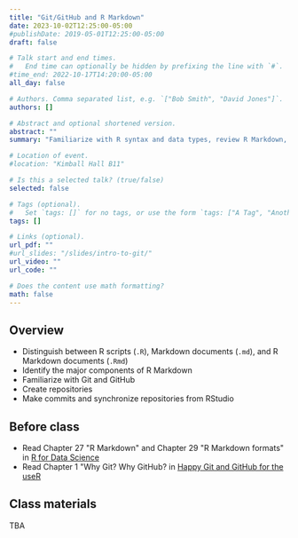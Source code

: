 ```yaml
---
title: "Git/GitHub and R Markdown"
date: 2023-10-02T12:25:00-05:00
#publishDate: 2019-05-01T12:25:00-05:00
draft: false

# Talk start and end times.
#   End time can optionally be hidden by prefixing the line with `#`.
#time_end: 2022-10-17T14:20:00-05:00
all_day: false

# Authors. Comma separated list, e.g. `["Bob Smith", "David Jones"]`.
authors: []

# Abstract and optional shortened version.
abstract: ""
summary: "Familiarize with R syntax and data types, review R Markdown, and practice implementing Git/GitHub workflow."

# Location of event.
#location: "Kimball Hall B11"

# Is this a selected talk? (true/false)
selected: false

# Tags (optional).
#   Set `tags: []` for no tags, or use the form `tags: ["A Tag", "Another Tag"]` for one or more tags.
tags: []

# Links (optional).
url_pdf: ""
#url_slides: "/slides/intro-to-git/"
url_video: ""
url_code: ""

# Does the content use math formatting?
math: false
---
```






## Overview 

* Distinguish between R scripts (`.R`), Markdown documents (`.md`), and R Markdown documents (`.Rmd`)
* Identify the major components of R Markdown
* Familiarize with Git and GitHub
* Create repositories
* Make commits and synchronize repositories from RStudio


## Before class

* Read Chapter 27 "R Markdown" and Chapter 29 "R Markdown formats" in [R for Data Science](https://r4ds.had.co.nz/r-markdown.html)
* Read Chapter 1 "Why Git? Why GitHub? in [Happy Git and GitHub for the useR](https://happygitwithr.com/big-picture)

<!--
* [Using Git within R Studio](/setup/git/git-with-rstudio)
-->


## Class materials

TBA

<!--

## Additional resources

Consult these resources for further information about R Markdown, it is likely they provide the answer to what you need:
* [R Markdown the definitive Guide](https://bookdown.org/yihui/rmarkdown/)
* [R Markdown cheat sheet](https://posit.co/resources/cheatsheets/?_page=2/)
* [Markdown and R Markdown](https://pjbartlein.github.io/REarthSysSci/markdown.html) by Pat Bartlein
* [R Markdown from R Studio](https://rmarkdown.rstudio.com/lesson-1.html) official documentation

-->

